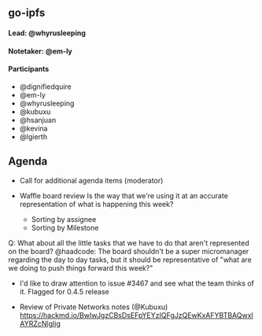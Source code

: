 ## go-ipfs

#### Lead: @whyrusleeping
#### Notetaker: @em-ly

#### Participants

- @dignifiedquire
- @em-ly
- @whyrusleeping
- @kubuxu
- @hsanjuan
- @kevina
- @lgierth

## Agenda
- Call for additional agenda items (moderator)
 
- Waffle board review
Is the way that we're using it at an accurate representation of what is happening this week?
     - Sorting by assignee
     - Sorting by Milestone

Q: What about all the little tasks that we have to do that aren't represented on the board?
@haadcode: The board shouldn't be a super micromanager regarding the day to day tasks, but it should be representative of "what are we doing to push things forward this week?"

- I'd like to draw attention to issue #3467 and see what the team thinks of it.
Flagged for 0.4.5 release

- Review of Private Networks notes (@Kubuxu)
https://hackmd.io/BwIwJgzCBsDsEFpYEYzIQFgJzQEwKxAFYBTBAQwxIAYRZcNlgIig
